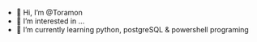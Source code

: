 - 👋 Hi, I’m @Toramon
- 👀 I’m interested in ...
- 🌱 I’m currently learning python, postgreSQL & powershell programing


<!---
Toramon/Toramon is a ✨ special ✨ repository because its `README.md` (this file) appears on your GitHub profile.
You can click the Preview link to take a look at your changes.
--->
